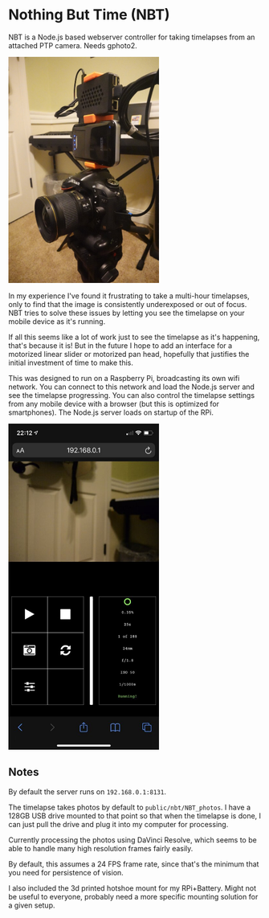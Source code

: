 # Nothing But Time (NBT)

NBT is a Node.js based webserver controller for taking timelapses from an attached PTP camera. Needs gphoto2.

<img src="nbt_pic.jpg" alt="NBT setup" width="300"/>

In my experience I've found it frustrating to take a multi-hour timelapses, only to find that the image is consistently underexposed or out of focus. NBT tries to solve these issues by letting you see the timelapse on your mobile device as it's running.

If all this seems like a lot of work just to see the timelapse as it's happening, that's because it is! But in the future I hope to add an interface for a motorized linear slider or motorized pan head, hopefully that justifies the initial investment of time to make this.

This was designed to run on a Raspberry Pi, broadcasting its own wifi network. You can connect to this network and load the Node.js server and see the timelapse progressing. You can also control the timelapse settings from any mobile device with a browser (but this is optimized for smartphones). The Node.js server loads on startup of the RPi.

<img src="interface_pic.jpg" alt="NBT interface" width="300"/>

## Notes

By default the server runs on `192.168.0.1:8131`.

The timelapse takes photos by default to `public/nbt/NBT_photos`. I have a 128GB USB drive mounted to that point so that when the timelapse is done, I can just pull the drive and plug it into my computer for processing.

Currently processing the photos using DaVinci Resolve, which seems to be able to handle many high resolution frames fairly easily.

By default, this assumes a 24 FPS frame rate, since that's the minimum that you need for persistence of vision.

I also included the 3d printed hotshoe mount for my RPi+Battery. Might not be useful to everyone, probably need a more specific mounting solution for a given setup.


